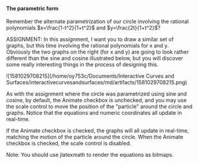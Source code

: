 #### The parametric form

Remember the alternate parametrization of our circle involving the rational polynomials $x=\frac{1-t^2}{1+t^2}$ and $y=\frac{2t}{1+t^2}$?

ASSIGNMENT: In this assignment, I want you to draw a similar set of graphs, but this time involving the rational polynomials for x and y.  Obviously the two graphs on the right (for x and y) are going to look rather different than the sine and cosine illustrated below, but you will discover some really interesting things in the process of designing this.

![1581029708215](/home/oy753c/Documents/Interactive Curves and Surfaces/interactivecurvesandsurfaces/md/artifacts/1581029708215.png)

As with the assignment where the circle was parametrized using sine and cosine, by default, the Animate checkbox is unchecked, and you may use the scale control to move the position of the "particle" around the circle and graphs.  Notice that the equations and numeric coordinates all update in real-time.

If the Animate checkbox is checked, the graphs will all update in real-time, matching the motion of the particle around the circle.  When the Animate checkbox is checked, the scale control is disabled.

Note: You should use jlatexmath to render the equations as bitmaps.

